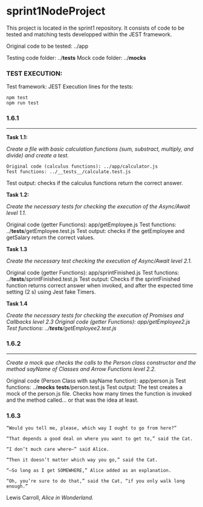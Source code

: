 
# sprint1NodeProject


This project is located in the sprint1 repository.
It consists of code to be tested and matching tests developped 
within the JEST framework.

Original code to be tested: ../app
  
Testing code folder:  ../__tests__ 
Mock code folder: ../__mocks__

### TEST EXECUTION:

Test framework: JEST
Execution lines for the tests:

```
npm test
npm run test
```


### 1.6.1 
---
 **Task 1.1:**

*Create a file with basic calculation functions 
(sum, substract, multiply, and divide) and create a test.*

```
Original code (calculus functions): ../app/calculator.js
Test functions: ../__tests__/calculate.test.js
```
  
Test output: checks if the calculus functions return the correct answer.

**Task 1.2:**

*Create the necessary tests for checking the execution of the Async/Await level 1.1.*

Original code (getter Functions): app/getEmployee.js
Test functions: ../__tests__/getEmployee.test.js
Test output: checks if the getEmployee and getSalary return the correct values.

**Task 1.3**

*Create the necessary test checking the execution of Async/Await level 2.1.*

Original code (getter Functions): app/sprintFinished.js
Test functions: ../__tests__/sprintFinished.test.js
Test output: Checks if the sprintFinished function returns correct answer when invoked, and after the expected time setting (2 s) using Jest fake Timers.

**Task 1.4**

*Create the necessary tests for checking the execution of Promises and Callbacks level 2.3
Original code (getter Functions): app/getEmployee2.js
Test functions: ../__tests__/getEmployee2.test.js*

### 1.6.2
---
*Create a mock que checks the calls to the Person class constructor and the method sayName of Classes and Arrow Functions level 2.2.*

Original code (Person Class with sayName function): app/person.js
Test functions: ../__mocks__ __tests__/person.test.js
Test output: The test creates a mock of the person.js file. Checks how many times the function is invoked and the method called... or that was the idea at least.

### 1.6.3



    “‍Would you tell me, please, which way I ought to go from here?‍”

    “‍That depends a good deal on where you want to get to,‍” said the Cat.

    “‍I don’t much care where—‍” said Alice.

    “‍Then it doesn’t matter which way you go,‍” said the Cat.

    “‍—So long as I get SOMEWHERE,‍” Alice added as an explanation.

    “‍Oh, you’re sure to do that,‍” said the Cat, “‍if you only walk long enough.‍”
    
                                          

 Lewis Carroll, *Alice in Wonderland.*

